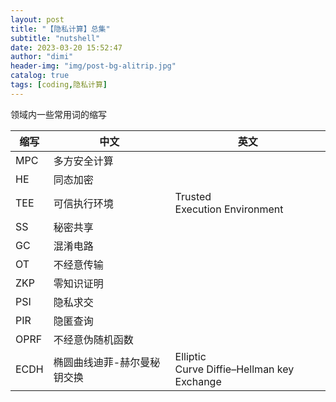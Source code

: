 ```yaml
---
layout: post
title: "【隐私计算】总集"
subtitle: "nutshell"
date: 2023-03-20 15:52:47
author: "dimi"
header-img: "img/post-bg-alitrip.jpg"
catalog: true
tags: [coding,隐私计算]
---
```


领域内一些常用词的缩写

| 缩写   | 中文             | 英文                                             |
| ---- | -------------- | ---------------------------------------------- |
| MPC  | 多方安全计算         |                                                |
| HE   | 同态加密           |                                                |
| TEE  | 可信执行环境         | Trusted<br> Execution Environment              |
| SS   | 秘密共享           |                                                |
| GC   | 混淆电路           |                                                |
| OT   | 不经意传输          |                                                |
| ZKP  | 零知识证明          |                                                |
| PSI  | 隐私求交           |                                                |
| PIR  | 隐匿查询           |                                                |
| OPRF | 不经意伪随机函数       |                                                |
| ECDH | 椭圆曲线迪菲-赫尔曼秘钥交换 | Elliptic<br> Curve Diffie–Hellman key Exchange |


